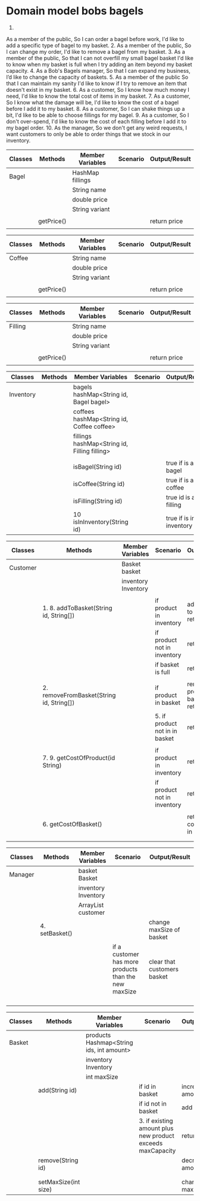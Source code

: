 # Domain model bobs bagels

1.
As a member of the public,
So I can order a bagel before work,
I'd like to add a specific type of bagel to my basket.
2.
As a member of the public,
So I can change my order,
I'd like to remove a bagel from my basket.
3.
As a member of the public,
So that I can not overfill my small bagel basket
I'd like to know when my basket is full when I try adding an item beyond my basket capacity.
4.
As a Bob's Bagels manager,
So that I can expand my business,
I’d like to change the capacity of baskets.
5.
As a member of the public
So that I can maintain my sanity
I'd like to know if I try to remove an item that doesn't exist in my basket.
6.
As a customer,
So I know how much money I need,
I'd like to know the total cost of items in my basket.
7.
As a customer,
So I know what the damage will be,
I'd like to know the cost of a bagel before I add it to my basket.
8.
As a customer,
So I can shake things up a bit,
I'd like to be able to choose fillings for my bagel.
9.
As a customer,
So I don't over-spend,
I'd like to know the cost of each filling before I add it to my bagel order.
10.
As the manager,
So we don't get any weird requests,
I want customers to only be able to order things that we stock in our inventory.

| Classes | Methods    | Member Variables           | Scenario | Output/Result |
|---------|------------|----------------------------|----------|---------------|
| Bagel   |            | HashMap<Fillings> fillings |          |               |
|         |            | String name                |          |               |
|         |            | double price               |          |               |
|         |            | String variant             |          |               |
|         |            |                            |          |               |
|         | getPrice() |                            |          | return price  |
|         |            |                            |          |               |


| Classes | Methods     | Member Variables | Scenario | Output/Result  |
|---------|-------------|------------------|----------|----------------|
| Coffee  |             | String name      |          |                |
|         |             | double price     |          |                |
|         |             | String variant   |          |                |
|         |             |                  |          |                |
|         | getPrice()  |                  |          | return price   |     
|         |             |                  |          |                |

| Classes | Methods     | Member Variables | Scenario | Output/Result  |
|---------|-------------|------------------|----------|----------------|
| Filling |             | String name      |          |                |
|         |             | double price     |          |                |
|         |             | String variant   |          |                |
|         |             |                  |          |                |
|         | getPrice()  |                  |          | return price   |     
|         |             |                  |          |                |


| Classes   | Methods     | Member Variables                             | Scenario | Output/Result           |
|-----------|-------------|----------------------------------------------|----------|-------------------------|
| Inventory |             | bagels hashMap<String id, Bagel bagel>       |          |                         |
|           |             | coffees hashMap<String id, Coffee coffee>    |          |                         |
|           |             | fillings hashMap<String id, Filling filling> |          |                         |
|           |             |                                              |          |                         |
|           |             | isBagel(String id)                           |          | true if is a bagel      |
|           |             | isCoffee(String id)                          |          | true if is a coffee     |
|           |             | isFilling(String id)                         |          | true id is a filling    |
|           |             | 10 isInInventory(String id)                  |          | true if is in inventory |


| Classes  | Methods                                  | Member Variables    | Scenario                       | Output/Result                              |
|----------|------------------------------------------|---------------------|--------------------------------|--------------------------------------------|
| Customer |                                          | Basket basket       |                                |                                            |
|          |                                          | inventory Inventory |                                |                                            |
|          |                                          |                     |                                |                                            |
|          | 1. 8. addToBasket(String id, String[])   |                     | if product in inventory        | add product to basket and return true      |
|          |                                          |                     | if product not in inventory    | return false                               |
|          |                                          |                     | if basket is full              | return false                               |
|          |                                          |                     |                                |                                            |
|          | 2. removeFromBasket(String id, String[]) |                     | if product in basket           | remove product from basket and return true |
|          |                                          |                     | 5. if product not in in basket | return false                               |
|          |                                          |                     |                                |                                            |
|          | 7. 9. getCostOfProduct(id String)        |                     | if product in inventory        | return price                               |
|          |                                          |                     | if product not in inventory    | return -1                                  |
|          |                                          |                     |                                |                                            |
|          | 6. getCostOfBasket()                     |                     |                                | return total cost of items in basket       |                                                   
|          |                                          |                     |                                |                                            |
|          |                                          |                     |                                |                                            |

| Classes | Methods        | Member Variables             | Scenario                                             | Output/Result               |
|---------|----------------|------------------------------|------------------------------------------------------|-----------------------------|
| Manager |                | basket Basket                |                                                      |                             |
|         |                | inventory Inventory          |                                                      |                             |
|         |                | ArrayList<Customer> customer |                                                      |                             |
|         | 4. setBasket() |                              |                                                      | change maxSize of basket    |
|         |                |                              | if a customer has more products than the new maxSize | clear that customers basket |
|         |                |                              |                                                      |                             |
|         |                |                              |                                                      |                             |
|         |                |                              |                                                      |                             |
|         |                |                              |                                                      |                             |

| Classes | Methods              | Member Variables                         | Scenario                                                   | Output/Result      |
|---------|----------------------|------------------------------------------|------------------------------------------------------------|--------------------|
| Basket  |                      | products Hashmap<String ids, int amount> |                                                            |                    |
|         |                      | inventory Inventory                      |                                                            |                    |
|         |                      | int maxSize                              |                                                            |                    |
|         | add(String id)       |                                          | if id in basket                                            | increase amount    |
|         |                      |                                          | if id not in basket                                        | add to bas         |
|         |                      |                                          | 3. if existing amount plus new product exceeds maxCapacity | return false       |
|         | remove(String id)    |                                          |                                                            | decrease amount    |
|         |                      |                                          |                                                            |                    |
|         |                      |                                          |                                                            |                    |
|         | setMaxSize(int size) |                                          |                                                            | change maxCapacity |


